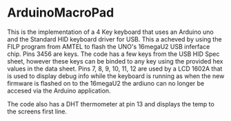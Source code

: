 # ArduinoMacroPad
This is the implementation of a 4 Key keyboard that uses an Arduino uno and the Standard HID keyboard driver for USB. This a acheved by using the FILP program from AMTEL to flash the UNO's 16megaU2 USB inferface chip. 
Pins 3456 are keys.
The code has a few keys from the USB HID Spec sheet, however these keys can be binded to any key using the provided hex values in the data sheet.
Pins 7, 8, 9, 10, 11, 12 are used by a LCD 1602A that is used to display debug info while the keyboard is running as when the new firmware is flashed on to the 16megaU2 the ardiuno can no longer be accesed via the Arduino application.

The code also has a DHT thermometer at pin 13 and displays the temp to the screens first line.
